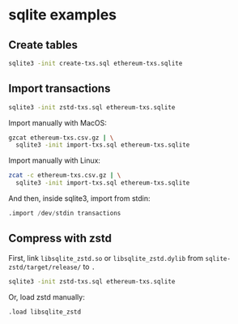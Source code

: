 # sqlite examples

## Create tables

```bash
sqlite3 -init create-txs.sql ethereum-txs.sqlite
```

## Import transactions

```bash
sqlite3 -init zstd-txs.sql ethereum-txs.sqlite
```

Import manually with MacOS:

```bash
gzcat ethereum-txs.csv.gz | \
  sqlite3 -init import-txs.sql ethereum-txs.sqlite
```

Import manually with Linux:

```bash
zcat -c ethereum-txs.csv.gz | \
  sqlite3 -init import-txs.sql ethereum-txs.sqlite
```

And then, inside sqlite3, import from stdin:

```sql
.import /dev/stdin transactions
```

## Compress with zstd

First, link `libsqlite_zstd.so` or `libsqlite_zstd.dylib` from `sqlite-zstd/target/release/` to `.`

```bash
sqlite3 -init zstd-txs.sql ethereum-txs.sqlite
```

Or, load zstd manually:

```sql
.load libsqlite_zstd
```
